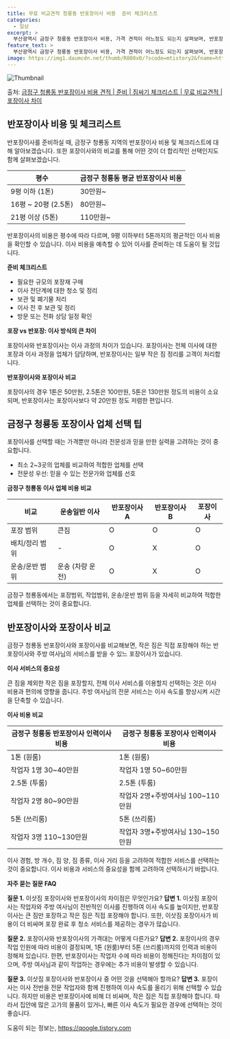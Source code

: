 ```yaml
---
title: 무료 비교견적 청룡동 반포장이사 비용  준비 체크리스트
categories:
  - 일상
excerpt: >
  부산광역시 금정구 청룡동 반포장이사 비용, 가격 견적이 어느정도 되는지 살펴보며, 반포장이사를 준비함에 있어 짐싸기 준비 체크리스트가 무엇인지 보겠습니다. 마지막으로 포장이사와 차이점을 통해 무료 비교견적으로 어떤 것이 더 합리적인 선택인지 공유 드립니다.금정구 청룡동 포장이사 견적 샘플 보기 👈 클릭금정구 청룡동 포장이사 가격 살펴보기 👈 클릭금정구 청룡동 반포장이사 평균 이사 비용평수금정구 청룡동 평균 이사 비용원룸 이사9평 이하 (1톤)30만원~투룸/쓰리룸 이사16평 ~ 20평 (2.5톤)80만원~쓰리룸 이사21평 (5톤) ~110만원~우리집 무료 이사견적 받기 👈 클릭포장 vs 반포장: 이사 방식의 큰 차이포장이사는 전체 이사 과정을 업체가 담당하며, 반포장이사는 일부 작은 짐 정리를 고객이..
feature_text: >
  부산광역시 금정구 청룡동 반포장이사 비용, 가격 견적이 어느정도 되는지 살펴보며, 반포장이사를 준비함에 있어 짐싸기 준비 체크리스트가 무엇인지 보겠습니다. 마지막으로 포장이사와 차이점을 통해 무료 비교견적으로 어떤 것이 더 합리적인 선택인지 공유 드립니다.금정구 청룡동 포장이사 견적 샘플 보기 👈 클릭금정구 청룡동 포장이사 가격 살펴보기 👈 클릭금정구 청룡동 반포장이사 평균 이사 비용평수금정구 청룡동 평균 이사 비용원룸 이사9평 이하 (1톤)30만원~투룸/쓰리룸 이사16평 ~ 20평 (2.5톤)80만원~쓰리룸 이사21평 (5톤) ~110만원~우리집 무료 이사견적 받기 👈 클릭포장 vs 반포장: 이사 방식의 큰 차이포장이사는 전체 이사 과정을 업체가 담당하며, 반포장이사는 일부 작은 짐 정리를 고객이..
image: https://img1.daumcdn.net/thumb/R800x0/?scode=mtistory2&fname=https%3A%2F%2Fblog.kakaocdn.net%2Fdn%2FbjF4yI%2FbtsHbjSmtdS%2FqitwfGKrmX2KREXPLuMq51%2Fimg.webp
---
```


![Thumbnail](https://img1.daumcdn.net/thumb/R800x0/?scode=mtistory2&fname=https%3A%2F%2Fblog.kakaocdn.net%2Fdn%2FbjF4yI%2FbtsHbjSmtdS%2FqitwfGKrmX2KREXPLuMq51%2Fimg.webp)

<p>출처: <a href="https://qoogle.tistory.com/9735" rel="dofollow">금정구 청룡동 반포장이사 비용 견적 | 준비 | 짐싸기 체크리스트 | 무료 비교견적 | 포장이사 차이</a> </p>

## 반포장이사 비용 및 체크리스트



반포장이사를 준비하실 때, 금정구 청룡동 지역의 반포장이사 비용 및 체크리스트에 대해 알아보겠습니다. 또한 포장이사와의 비교를 통해 어떤
것이 더 합리적인 선택인지도 함께 살펴보겠습니다.



**평수** | **금정구 청룡동 평균 반포장이사 비용**  
---|---  
9평 이하 (1톤) | 30만원~  
16평 ~ 20평 (2.5톤) | 80만원~  
21평 이상 (5톤) | 110만원~  
  
반포장이사의 비용은 평수에 따라 다르며, 9평 이하부터 5톤까지의 평균적인 이사 비용을 확인할 수 있습니다. 이사 비용을 예측할 수 있어
이사를 준비하는 데 도움이 될 것입니다.

**준비 체크리스트**

  * 필요한 규모의 포장재 구매
  * 이사 전단계에 대한 청소 및 정리
  * 보관 및 폐기물 처리
  * 이사 전 후 보관 및 정리
  * 방문 또는 전화 상담 일정 확인

**포장 vs 반포장: 이사 방식의 큰 차이**

포장이사와 반포장이사는 이사 과정의 차이가 있습니다. 포장이사는 전체 이사에 대한 포장과 이사 과정을 업체가 담당하며, 반포장이사는 일부
작은 짐 정리를 고객이 처리합니다.

**반포장이사와 포장이사 비교**

포장이사의 경우 1톤은 50만원, 2.5톤은 100만원, 5톤은 130만원 정도의 비용이 소요되며, 반포장이사는 포장이사보다 약 20만원
정도 저렴한 편입니다.



## 금정구 청룡동 포장이사 업체 선택 팁

포장이사를 선택할 때는 가격뿐만 아니라 전문성과 믿을 만한 실력을 고려하는 것이 중요합니다.

  * 최소 2~3곳의 업체를 비교하여 적합한 업체를 선택
  * 전문성 우선: 믿을 수 있는 전문가와 업체를 선호

**금정구 청룡동 이사 업체 비용 비교**

**비교** | **운송일반 이사** | **반포장이사 A** | **반포장이사 B** | **포장이사**  
---|---|---|---|---  
포장 범위 | 큰짐 | O | O | O  
배치/정리 범위 | - | O | X | O  
운송/운반 범위 | 운송 (차량 운전) | O | X | O  
  
금정구 청룡동에서는 포장범위, 작업범위, 운송/운반 범위 등을 자세히 비교하여 적합한 업체를 선택하는 것이 중요합니다.



## 반포장이사와 포장이사 비교

금정구 청룡동 반포장이사와 포장이사를 비교해보면, 작은 짐은 직접 포장해야 하는 반포장이사와 주방 여사님의 서비스를 받을 수 있느 포장이사가
있습니다.

**이사 서비스의 중요성**

큰 짐을 제외한 작은 짐을 포장할지, 전체 이사 서비스를 이용할지 선택하는 것은 이사 비용과 편의에 영향을 줍니다. 주방 여사님의 전문
서비스는 이사 속도를 향상시켜 시간을 단축할 수 있습니다.

**이사 비용 비교**

**금정구 청룡동 반포장이사 인력이사 비용** | **금정구 청룡동 포장이사 인력이사 비용**  
---|---  
1톤 (원룸) | 1톤 (원룸)  
작업자 1명 30~40만원 | 작업자 1명 50~60만원  
2.5톤 (투룸) | 2.5톤 (투룸)  
작업자 2명 80~90만원 | 작업자 2명+주방여사님 100~110만원  
5톤 (쓰리룸) | 5톤 (쓰리룸)  
작업자 3명 110~130만원 | 작업자 3명+주방여사님 130~150만원  
  
이사 경험, 방 개수, 짐 양, 짐 종류, 이사 거리 등을 고려하여 적합한 서비스를 선택하는 것이 중요합니다. 이사 비용과 서비스의 중요성을
함께 고려하여 선택하시기 바랍니다.

**자주 묻는 질문 FAQ**

**질문 1.** 이삿짐 포장이사와 반포장이사의 차이점은 무엇인가요? **답변 1.** 이삿짐 포장이사는 작업자와 주방 여사님이 전반적인
이사를 진행하여 이사 속도를 높이지만, 반포장이사는 큰 짐만 포장하고 작은 짐은 직접 포장해야 합니다. 또한, 이삿짐 포장이사가 비용이 더
비싸며 포장 완료 후 청소 서비스를 제공하는 경우가 많습니다.

**질문 2.** 포장이사와 반포장이사의 가격대는 어떻게 다른가요? **답변 2.** 포장이사의 경우 작업 인원에 따라 비용이 결정되며,
1톤 (원룸)부터 5톤 (쓰리룸)까지의 인력과 비용이 정해져 있습니다. 한편, 반포장이사는 작업자 수에 따라 비용이 정해진다는 차이점이
있으며, 주방 여사님과 같이 작업하는 경우에는 추가 비용이 발생할 수 있습니다.

**질문 3.** 이삿짐 포장이사와 반포장이사 중 어떤 것을 선택해아 할까요? **답변 3.** 포장이사는 이사 전반을 전문 작업자와 함께
진행하여 이사 속도를 올리기 위해 선택할 수 있습니다. 하지만 비용은 반포장이사에 비해 더 비싸며, 작은 짐은 직접 포장해야 합니다. 따라서
집안에 많은 고가의 물품이 있거나, 빠른 이사 속도가 필요한 경우에 선택하는 것이 좋습니다.



 

도움이 되는 정보는, <a href="https://qoogle.tistory.com" rel="dofollow">https://qoogle.tistory.com</a>


